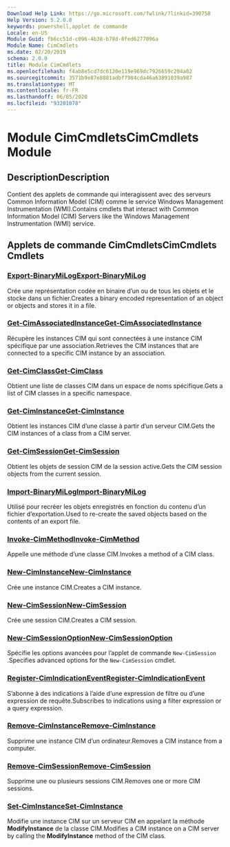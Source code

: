 ```yaml
---
Download Help Link: https://go.microsoft.com/fwlink/?linkid=390758
Help Version: 5.2.0.0
keywords: powershell,applet de commande
Locale: en-US
Module Guid: fb6cc51d-c096-4b38-b78d-0fed6277096a
Module Name: CimCmdlets
ms.date: 02/20/2019
schema: 2.0.0
title: Module CimCmdlets
ms.openlocfilehash: f4ab8e5cd7dc6120e119e969dc7926659c204a02
ms.sourcegitcommit: 3571b9e87e8881adbf7984cda46a63891039a987
ms.translationtype: MT
ms.contentlocale: fr-FR
ms.lasthandoff: 06/05/2020
ms.locfileid: "93201078"
---
```

# <span data-ttu-id="3e8ea-103">Module CimCmdlets</span><span class="sxs-lookup"><span data-stu-id="3e8ea-103">CimCmdlets Module</span></span>

## <span data-ttu-id="3e8ea-104">Description</span><span class="sxs-lookup"><span data-stu-id="3e8ea-104">Description</span></span>

<span data-ttu-id="3e8ea-105">Contient des applets de commande qui interagissent avec des serveurs Common Information Model (CIM) comme le service Windows Management Instrumentation (WMI).</span><span class="sxs-lookup"><span data-stu-id="3e8ea-105">Contains cmdlets that interact with Common Information Model (CIM) Servers like the Windows Management Instrumentation (WMI) service.</span></span>

## <span data-ttu-id="3e8ea-106">Applets de commande CimCmdlets</span><span class="sxs-lookup"><span data-stu-id="3e8ea-106">CimCmdlets Cmdlets</span></span>

### [<span data-ttu-id="3e8ea-107">Export-BinaryMiLog</span><span class="sxs-lookup"><span data-stu-id="3e8ea-107">Export-BinaryMiLog</span></span>](Export-BinaryMiLog.md)
<span data-ttu-id="3e8ea-108">Crée une représentation codée en binaire d’un ou de tous les objets et le stocke dans un fichier.</span><span class="sxs-lookup"><span data-stu-id="3e8ea-108">Creates a binary encoded representation of an object or objects and stores it in a file.</span></span>

### [<span data-ttu-id="3e8ea-109">Get-CimAssociatedInstance</span><span class="sxs-lookup"><span data-stu-id="3e8ea-109">Get-CimAssociatedInstance</span></span>](Get-CimAssociatedInstance.md)
<span data-ttu-id="3e8ea-110">Récupère les instances CIM qui sont connectées à une instance CIM spécifique par une association.</span><span class="sxs-lookup"><span data-stu-id="3e8ea-110">Retrieves the CIM instances that are connected to a specific CIM instance by an association.</span></span>

### [<span data-ttu-id="3e8ea-111">Get-CimClass</span><span class="sxs-lookup"><span data-stu-id="3e8ea-111">Get-CimClass</span></span>](Get-CimClass.md)
<span data-ttu-id="3e8ea-112">Obtient une liste de classes CIM dans un espace de noms spécifique.</span><span class="sxs-lookup"><span data-stu-id="3e8ea-112">Gets a list of CIM classes in a specific namespace.</span></span>

### [<span data-ttu-id="3e8ea-113">Get-CimInstance</span><span class="sxs-lookup"><span data-stu-id="3e8ea-113">Get-CimInstance</span></span>](Get-CimInstance.md)
<span data-ttu-id="3e8ea-114">Obtient les instances CIM d’une classe à partir d’un serveur CIM.</span><span class="sxs-lookup"><span data-stu-id="3e8ea-114">Gets the CIM instances of a class from a CIM server.</span></span>

### [<span data-ttu-id="3e8ea-115">Get-CimSession</span><span class="sxs-lookup"><span data-stu-id="3e8ea-115">Get-CimSession</span></span>](Get-CimSession.md)
<span data-ttu-id="3e8ea-116">Obtient les objets de session CIM de la session active.</span><span class="sxs-lookup"><span data-stu-id="3e8ea-116">Gets the CIM session objects from the current session.</span></span>

### [<span data-ttu-id="3e8ea-117">Import-BinaryMiLog</span><span class="sxs-lookup"><span data-stu-id="3e8ea-117">Import-BinaryMiLog</span></span>](Import-BinaryMiLog.md)
<span data-ttu-id="3e8ea-118">Utilisé pour recréer les objets enregistrés en fonction du contenu d’un fichier d’exportation.</span><span class="sxs-lookup"><span data-stu-id="3e8ea-118">Used to re-create the saved objects based on the contents of an export file.</span></span>

### [<span data-ttu-id="3e8ea-119">Invoke-CimMethod</span><span class="sxs-lookup"><span data-stu-id="3e8ea-119">Invoke-CimMethod</span></span>](Invoke-CimMethod.md)
<span data-ttu-id="3e8ea-120">Appelle une méthode d’une classe CIM.</span><span class="sxs-lookup"><span data-stu-id="3e8ea-120">Invokes a method of a CIM class.</span></span>

### [<span data-ttu-id="3e8ea-121">New-CimInstance</span><span class="sxs-lookup"><span data-stu-id="3e8ea-121">New-CimInstance</span></span>](New-CimInstance.md)
<span data-ttu-id="3e8ea-122">Crée une instance CIM.</span><span class="sxs-lookup"><span data-stu-id="3e8ea-122">Creates a CIM instance.</span></span>

### [<span data-ttu-id="3e8ea-123">New-CimSession</span><span class="sxs-lookup"><span data-stu-id="3e8ea-123">New-CimSession</span></span>](New-CimSession.md)
<span data-ttu-id="3e8ea-124">Crée une session CIM.</span><span class="sxs-lookup"><span data-stu-id="3e8ea-124">Creates a CIM session.</span></span>

### [<span data-ttu-id="3e8ea-125">New-CimSessionOption</span><span class="sxs-lookup"><span data-stu-id="3e8ea-125">New-CimSessionOption</span></span>](New-CimSessionOption.md)
<span data-ttu-id="3e8ea-126">Spécifie les options avancées pour l’applet de commande `New-CimSession` .</span><span class="sxs-lookup"><span data-stu-id="3e8ea-126">Specifies advanced options for the `New-CimSession` cmdlet.</span></span>

### [<span data-ttu-id="3e8ea-127">Register-CimIndicationEvent</span><span class="sxs-lookup"><span data-stu-id="3e8ea-127">Register-CimIndicationEvent</span></span>](Register-CimIndicationEvent.md)
<span data-ttu-id="3e8ea-128">S’abonne à des indications à l’aide d’une expression de filtre ou d’une expression de requête.</span><span class="sxs-lookup"><span data-stu-id="3e8ea-128">Subscribes to indications using a filter expression or a query expression.</span></span>

### [<span data-ttu-id="3e8ea-129">Remove-CimInstance</span><span class="sxs-lookup"><span data-stu-id="3e8ea-129">Remove-CimInstance</span></span>](Remove-CimInstance.md)
<span data-ttu-id="3e8ea-130">Supprime une instance CIM d’un ordinateur.</span><span class="sxs-lookup"><span data-stu-id="3e8ea-130">Removes a CIM instance from a computer.</span></span>

### [<span data-ttu-id="3e8ea-131">Remove-CimSession</span><span class="sxs-lookup"><span data-stu-id="3e8ea-131">Remove-CimSession</span></span>](Remove-CimSession.md)
<span data-ttu-id="3e8ea-132">Supprime une ou plusieurs sessions CIM.</span><span class="sxs-lookup"><span data-stu-id="3e8ea-132">Removes one or more CIM sessions.</span></span>

### [<span data-ttu-id="3e8ea-133">Set-CimInstance</span><span class="sxs-lookup"><span data-stu-id="3e8ea-133">Set-CimInstance</span></span>](Set-CimInstance.md)
<span data-ttu-id="3e8ea-134">Modifie une instance CIM sur un serveur CIM en appelant la méthode **ModifyInstance** de la classe CIM.</span><span class="sxs-lookup"><span data-stu-id="3e8ea-134">Modifies a CIM instance on a CIM server by calling the **ModifyInstance** method of the CIM class.</span></span>
